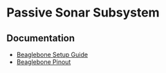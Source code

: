 # Passive Sonar Subsystem

## Documentation
* [Beaglebone Setup Guide](docs/bbb-install.md)
* [Beaglebone Pinout](docs/pinout.md)
